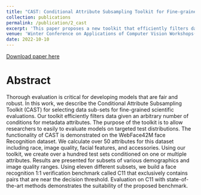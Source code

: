 ```yaml
---
title: "CAST: Conditional Attribute Subsampling Toolkit for Fine-grained Evaluation"
collection: publications
permalink: /publication/2_cast
excerpt: 'This paper proposes a new toolkit that efficiently filters data given an arbitrary number of conditions for metadata attributes. The purpose of the toolkit is to allow researchers to easily to evaluate models on targeted test distributions.'
venue: 'Winter Conference on Applications of Computer Vision Workshops(WACV)'
date: 2022-10-10
---
```

[Download paper here](https://github.com/abhatta1234/abhatta1234.github.io/blob/57d4c9b7c9f9dbb2aa9462afe3b27c05787a8c9f/files/papers/CAST.pdf)

# Abstract

Thorough evaluation is critical for developing models that are fair and robust. In this work, we describe the Conditional Attribute Subsampling Toolkit (CAST) for selecting data sub-sets for fine-grained scientific evaluations. Our toolkit efficiently filters data given an arbitrary number of conditions for metadata attributes. The purpose of the toolkit is to allow researchers to easily to evaluate models on targeted test distributions. The functionality of CAST is demonstrated on the WebFace42M face Recognition dataset. We calculate over 50 attributes for this dataset including race, image quality, facial features, and accessories. Using our toolkit, we create over a hundred test sets conditioned on one or multiple attributes. Results are presented for subsets of various demographics and image quality ranges. Using eleven different subsets, we build a face recognition 1:1 verification benchmark called C11 that exclusively contains pairs that are near the decision threshold. Evaluation on C11 with state-of-the-art methods demonstrates the suitability of the
proposed benchmark.
